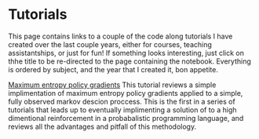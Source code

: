 # Tutorials
This page contains links to a couple of the code along tutorials I have created over the last couple years, either for courses, teaching assistantships, or just for fun! If something looks interesting, just click on thhe title to be re-directed to the page containing the notebook. Everything is ordered by subject, and the year that I created it, bon appetite.

[Maximum entropy policy gradients](https://github.com/WilderLavington/WilderLavington.github.io/blob/master/tutorial/Maximum_Entropy_Policy_Gradients.ipynb)
This tutorial reviews a simple implimentation of maximum entropy policy gradients applied to a simple, fully observed markov descion proccess. This is the first in a series of tutorials that leads up to eventually implimenting a solution of to a high dimentional reinforcement in a probabalistic programming language, and reviews all the advantages and pitfall of this methodology.
